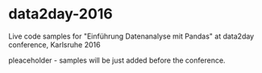 # data2day-2016
Live code samples for "Einführung Datenanalyse mit Pandas" at data2day conference, Karlsruhe 2016

pleaceholder - samples will be just added before the conference.

